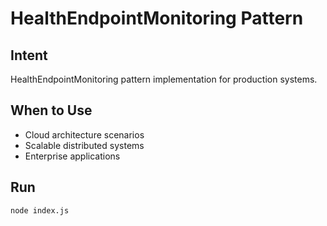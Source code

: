 # HealthEndpointMonitoring Pattern

## Intent
HealthEndpointMonitoring pattern implementation for production systems.

## When to Use
- Cloud architecture scenarios
- Scalable distributed systems
- Enterprise applications

## Run
```bash
node index.js
```
